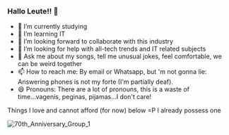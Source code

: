 ### Hallo Leute!! 👋

- 🔭 I’m currently studying
- 🌱 I’m learning IT
- 👯 I’m looking forward to collaborate with this industry
- 🤔 I’m looking for help with all-tech trends and IT related subjects
- 💬 Ask me about my songs, tell me unusual jokes, feel comfortable, we can be weird together
- 📫 How to reach me: By email or Whatsapp, but 'm not gonna lie: Answering phones is not my forte (I'm partially deaf).
- 😄 Pronouns: There are a lot of pronouns, this is a waste of time...vagenis, peginas, pijamas...I don't care!

Things I love and cannot afford (for now) below =P I already possess one

![70th_Anniversary_Group_1](https://github.com/NandoBaroni/NandoBaroni/assets/169039071/b163bdd4-b25d-411a-a711-06451cf27557)


<!--
**NandoBaroni/NandoBaroni** is a ✨ _special_ ✨ repository because its `README.md` (this file) appears on your GitHub profile.
